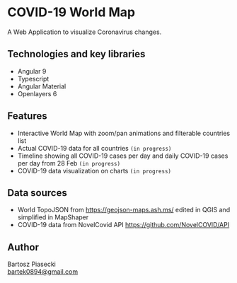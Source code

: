 # COVID-19 World Map

A Web Application to visualize Coronavirus changes.

## Technologies and key libraries
- Angular 9
- Typescript
- Angular Material
- Openlayers 6

## Features
- Interactive World Map with zoom/pan animations and filterable countries list
- Actual COVID-19 data for all countries `(in progress)`
- Timeline showing all COVID-19 cases per day and daily COVID-19 cases per day from 28 Feb `(in progress)`
- COVID-19 data visualization on charts `(in progress)`

## Data sources
- World TopoJSON from https://geojson-maps.ash.ms/ edited in QGIS and simplified in MapShaper
- COVID-19 data from NovelCovid API https://github.com/NovelCOVID/API 

## Author
Bartosz Piasecki<br>
bartek0894@gmail.com
